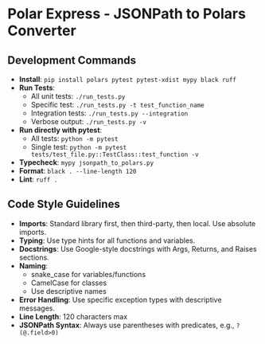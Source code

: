 # Polar Express - JSONPath to Polars Converter

## Development Commands
- **Install**: `pip install polars pytest pytest-xdist mypy black ruff`
- **Run Tests**:
  - All unit tests: `./run_tests.py`
  - Specific test: `./run_tests.py -t test_function_name`
  - Integration tests: `./run_tests.py --integration`
  - Verbose output: `./run_tests.py -v`
- **Run directly with pytest**:
  - All tests: `python -m pytest`
  - Single test: `python -m pytest tests/test_file.py::TestClass::test_function -v`
- **Typecheck**: `mypy jsonpath_to_polars.py`
- **Format**: `black . --line-length 120`
- **Lint**: `ruff .`

## Code Style Guidelines
- **Imports**: Standard library first, then third-party, then local. Use absolute imports.
- **Typing**: Use type hints for all functions and variables.
- **Docstrings**: Use Google-style docstrings with Args, Returns, and Raises sections.
- **Naming**: 
  - snake_case for variables/functions
  - CamelCase for classes
  - Use descriptive names
- **Error Handling**: Use specific exception types with descriptive messages.
- **Line Length**: 120 characters max
- **JSONPath Syntax**: Always use parentheses with predicates, e.g., `?(@.field>0)`